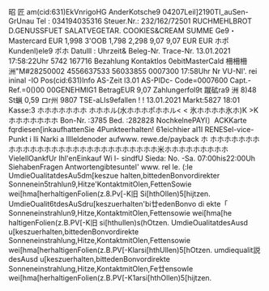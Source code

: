 昭 匠 am(cid:631)EkVnrigoHG AnderKotsche9 04207Leil]2190TI_auSen-GrUnau Tel : 034194035316 Steuer.Nr.: 232/162/72501 RUCHMEHLBROT D.GENUSSFUET SALATVEGETAR. COOKIES&CREAM SUMME Ge9・ Mastercard EUR 1,998 3'OOB 1,798 2,298 9,07 9,07 EUR EUR ホポ Kundenl)ele9 ポホ Datulll : Uhrzeit& Beleg-Nr. Trace-Nr. 13.01.2021 17:58:22Uhr 5742 167716 Bezahlung Kontaktlos 0ebitMasterCald 柵柵柵洲"M#28250002 4556637533 56033855 0007300 17:58Uhr Nr VU-NI'. rei ininal -IO Pos(cid:631)Info AS-Zeit l3.01 AS-PIDc- Code=0007600 Capt.-Ref.=0()00 00GENEHMIG1 BetragEUR 9,07 Zahlungerfol9t 蹴砿ra9 洲 8)48 St蝋 0,59 ロr州 9807 TSE-aLIs9efallen ! ! 13.01.2021 Markt:5827 18:01 Kasse:3 ホホホホホホホ ホホホル(水ホホホポホホル< < 氷ホホホホ氷ホ)K >Kホホホホホホホ Bon-Nr. :3785 Bed. :282828 NochkelnePAYI〕ACKKarte fqrdiesen[inkaufhattenSie 4Punkteerhalten! 61eichhier aI1I RENESel-vice-Punkt i lli Narki a lllleldenoder aufwww. rewe.de/payback ホ ホホホホホホホホホホホホホホホホホホホホホホホホホホホホ米ホホホホホホホホホ VielellOankfUr Ihl'enEinkauf Wi l- sindfU Sieda: No. -Sa. 07:00his22:00Uh SiehabenFragen Antwortengibtesuntel' www. rel le. (:le UmdieOualitatdesAu5dm[keszue halten,bittedenBonvordirekter Sonnenein5trahlun9,Hitze'KontaktmitOlen,FettenSowie wei[hma[herhaltigenFolien(z.8.Pv[-K旧 Si[hthOllen)5[hijtzen. UmdieOualit6tdesAuSdru[keszuerhalten'bi廿edenBonvo di ekte「 Sonneneinstrahlun9,Hitze,KontaktmitOlen,Fettensowie wei[hma[he haltigenFolien(z.B.PV[-K旧 si[hthullen)s(hOtzen. UmdieOualitatdesAusd u[keszuerhalten,bittedenBonvordirekte Sonneneinstrahlung,Hitze,KontaktmitOlen,Fettensowie wei[hma[herhaltigenFolien(z.B.PV[-Klarsi[hthUllen)5[hOtzen. umdiequalit説desAusd u[keszuerhalten,bittedenBonvordirekte Sonneneinstrahlung,Hitze,KontaktmitOlen,Fe廿ensowle wei[hma[herhaltigenFolien(z.B.PV[-K1arsi[hthOllen)5[hijtzen.